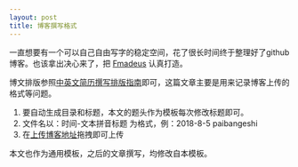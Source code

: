 ```yaml
---
layout: post
title: 博客撰写格式
---
```


一直想要有一个可以自己自由写字的稳定空间，花了很长时间终于整理好了github博客。也该拿出决心来了，把 [Fmadeus](https://ahuojun.github.io/) 认真打造。

博文排版参照[中英文简历撰写排版指南](http://ppresume.com/notes/guide-zh.html)即可，这篇文章主要是用来记录博客上传的格式等问题。

1. 要自动生成目录和标题，本文的题头作为模板每次修改标题即可。
2. 文件名以：时间-文本拼音标题 为格式，例：2018-8-5 paibangeshi
3. 在[上传博客地址](https://github.com/ahuojun/ahuojun.github.io/upload/master/_posts)拖拽即可上传

本文也作为通用模板，之后的文章撰写，均修改自本模板。
